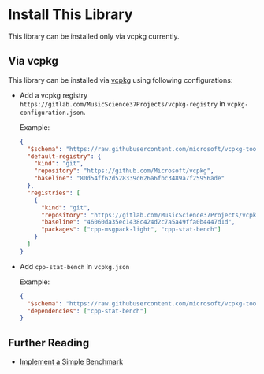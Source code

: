 # Install This Library

This library can be installed only via vcpkg currently.

## Via vcpkg

This library can be installed via [vcpkg](https://vcpkg.io/) using following configurations:

- Add a vcpkg registry
  `https://gitlab.com/MusicScience37Projects/vcpkg-registry`
  in `vcpkg-configuration.json`.

  Example:

  ```json
  {
    "$schema": "https://raw.githubusercontent.com/microsoft/vcpkg-tool/main/docs/vcpkg-configuration.schema.json",
    "default-registry": {
      "kind": "git",
      "repository": "https://github.com/Microsoft/vcpkg",
      "baseline": "80d54ff62d528339c626a6fbc3489a7f25956ade"
    },
    "registries": [
      {
        "kind": "git",
        "repository": "https://gitlab.com/MusicScience37Projects/vcpkg-registry",
        "baseline": "46060da35ec1438c424d2c7a5a49ffa0b4447d1d",
        "packages": ["cpp-msgpack-light", "cpp-stat-bench"]
      }
    ]
  }
  ```

- Add `cpp-stat-bench` in `vcpkg.json`

  Example:

  ```json
  {
    "$schema": "https://raw.githubusercontent.com/microsoft/vcpkg-tool/main/docs/vcpkg.schema.json",
    "dependencies": ["cpp-stat-bench"]
  }
  ```

## Further Reading

- [Implement a Simple Benchmark](./howto/implement_simple_benchmark.md)
